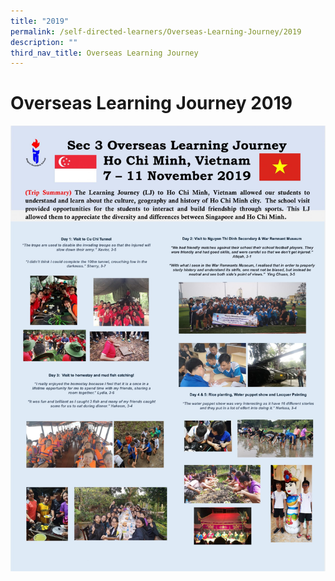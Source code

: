 ```yaml
---
title: "2019"
permalink: /self-directed-learners/Overseas-Learning-Journey/2019
description: ""
third_nav_title: Overseas Learning Journey
---
```

# Overseas Learning Journey 2019

![](/images/Vietnam-2019-Infographics-Template-scaled.jpg)
